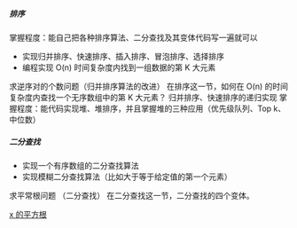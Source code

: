 ##### 排序

掌握程度：能自己把各种排序算法、二分查找及其变体代码写一遍就可以

* 实现归并排序、快速排序、插入排序、冒泡排序、选择排序
* 编程实现 O(n) 时间复杂度内找到一组数据的第 K 大元素

求逆序对的个数问题（归并排序算法的改进）
在排序这一节，如何在 O(n) 的时间复杂度内查找一个无序数组中的第 K 大元素？
归并排序、快速排序的递归实现
掌握程度：能代码实现堆、堆排序，并且掌握堆的三种应用（优先级队列、Top k、中位数）

##### 二分查找
* 实现一个有序数组的二分查找算法
* 实现模糊二分查找算法（比如大于等于给定值的第一个元素）

求平常根问题 （二分查找）
在二分查找这一节，二分查找的四个变体。

[x 的平方根](../../src/main/java/com/kandy/algorithm/week04/LC69x的平方根.java)<br/>

